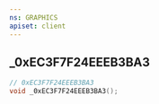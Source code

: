 ```yaml
---
ns: GRAPHICS
apiset: client
---
```

## _0xEC3F7F24EEEB3BA3

```c
// 0xEC3F7F24EEEB3BA3
void _0xEC3F7F24EEEB3BA3();
```





